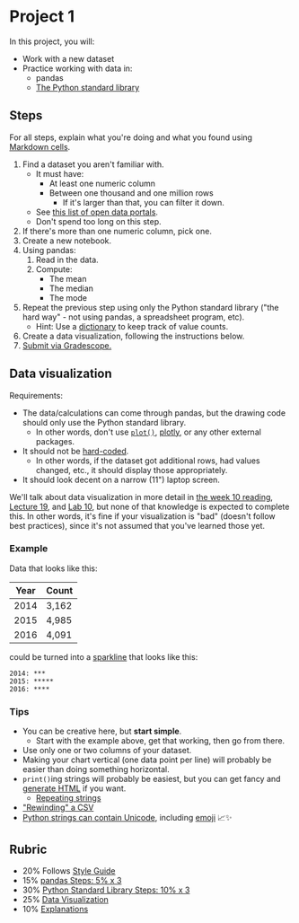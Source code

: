 # Project 1

In this project, you will:

- Work with a new dataset
- Practice working with data in:
  - pandas
  - [The Python standard library](https://docs.python.org/3/library/index.html)

## Steps

For all steps, explain what you're doing and what you found using [Markdown cells](https://jupyter-notebook.readthedocs.io/en/stable/examples/Notebook/Working%20With%20Markdown%20Cells.html).

1. Find a dataset you aren't familiar with.
   - It must have:
     - At least one numeric column
     - Between one thousand and one million rows
       - If it's larger than that, you can filter it down.
   - See [this list of open data portals](https://python-public-policy.afeld.me/en/columbia/final_project/resources.html#open-data-portals).
   - Don't spend too long on this step.
1. If there's more than one numeric column, pick one.
1. Create a new notebook.
1. Using pandas:
   1. Read in the data.
   1. Compute:
      - The mean
      - The median
      - The mode
1. Repeat the previous step using only the Python standard library ("the hard way" - not using pandas, a spreadsheet program, etc).
   - Hint: Use a [dictionary](https://docs.python.org/3/tutorial/datastructures.html#dictionaries) to keep track of value counts.
1. Create a data visualization, following the instructions below.
1. [Submit via Gradescope.](https://courseworks2.columbia.edu/courses/207091/assignments/1345872)

## Data visualization

Requirements:

- The data/calculations can come through pandas, but the drawing code should only use the Python standard library.
  - In other words, don't use [`plot()`](https://pandas.pydata.org/docs/reference/api/pandas.DataFrame.plot.html), [plotly](https://plotly.com/python/), or any other external packages.
- It should not be [hard-coded](https://en.wikipedia.org/wiki/Hard_coding).
  - In other words, if the dataset got additional rows, had values changed, etc., it should display those appropriately.
- It should look decent on a narrow (11") laptop screen.

We'll talk about data visualization in more detail in [the week 10 reading](week_10.md), [Lecture 19](lecture_19.ipynb), and [Lab 10](lab_10_guide.md), but none of that knowledge is expected to complete this. In other words, it's fine if your visualization is "bad" (doesn't follow best practices), since it's not assumed that you've learned those yet.

### Example

Data that looks like this:

| Year | Count |
| ---- | ----- |
| 2014 | 3,162 |
| 2015 | 4,985 |
| 2016 | 4,091 |

could be turned into a [sparkline](https://en.wikipedia.org/wiki/Sparkline) that looks like this:

```
2014: ***
2015: *****
2016: ****
```

### Tips

- You can be creative here, but **start simple**.
  - Start with the example above, get that working, then go from there.
- Use only one or two columns of your dataset.
- Making your chart vertical (one data point per line) will probably be easier than doing something horizontal.
- `print()`ing strings will probably be easiest, but you can get fancy and [generate HTML](https://mkonicek.medium.com/simple-tip-how-to-use-html-in-jupyter-notebook-eef14e81dbc5) if you want.
  - [Repeating strings](https://phoenixnap.com/kb/python-repeat-string)
- ["Rewinding" a CSV](https://stackoverflow.com/questions/431752/python-csv-reader-how-do-i-return-to-the-top-of-the-file)
- [Python strings can contain Unicode](https://docs.python.org/3/howto/unicode.html#the-string-type), including [emoji](https://getemoji.com/) 📈✨

## Rubric

- 20% Follows [Style Guide](https://courseworks2.columbia.edu/courses/203144/files?preview=21151852)
- 15% [pandas Steps: 5% x 3](#steps)
- 30% [Python Standard Library Steps: 10% x 3](#steps)
- 25% [Data Visualization](#data-visualization)
- 10% [Explanations](#steps)

